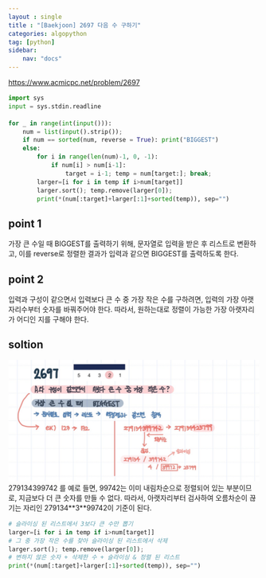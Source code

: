 ```yaml
---
layout : single
title : "[Baekjoon] 2697 다음 수 구하기"
categories: algopython
tag: [python]
sidebar:
    nav: "docs"
---
```


<a href = "https://www.acmicpc.net/problem/2697">https://www.acmicpc.net/problem/2697</a>

```python
import sys
input = sys.stdin.readline

for _ in range(int(input())):
    num = list(input().strip());
    if num == sorted(num, reverse = True): print("BIGGEST")
    else:
        for i in range(len(num)-1, 0, -1):
            if num[i] > num[i-1]: 
                target = i-1; temp = num[target:]; break;
        larger=[i for i in temp if i>num[target]]
        larger.sort(); temp.remove(larger[0]);
        print(*(num[:target]+larger[:1]+sorted(temp)), sep="")

```
## point 1
가장 큰 수일 때 BIGGEST를 출력하기 위해, 문자열로 입력을 받은 후 리스트로 변환하고, 이를 reverse로 정렬한 결과가 입력과 같으면 BIGGEST를 출력하도록 한다.

## point 2
입력과 구성이 같으면서 입력보다 큰 수 중 가장 작은 수를 구하려면, 입력의 가장 아랫자리수부터 숫자를 바꿔주어야 한다. 따라서, 원하는대로 정렬이 가능한 가장 아랫자리가 어디인 지를 구해야 한다.

## soltion
<img src="/images/2022-06-22-2697/sol.jpg">
279134399742 를 예로 들면, 99742는 이미 내림차순으로 정렬되어 있는 부분이므로, 지금보다 더 큰 숫자를 만들 수 없다. 따라서, 아랫자리부터 검사하여 오름차순이 끊기는 자리인 279134**3**99742이 기준이 된다. 

```python
# 슬라이싱 된 리스트에서 3보다 큰 수만 뽑기
larger=[i for i in temp if i>num[target]] 
# 그 중 가장 작은 수를 찾아 슬라이싱 된 리스트에서 삭제
larger.sort(); temp.remove(larger[0]); 
# 변하지 않은 숫자 + 삭제한 수 + 슬라이싱 & 정렬 된 리스트
print(*(num[:target]+larger[:1]+sorted(temp)), sep="") 
```



